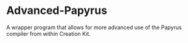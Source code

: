 # Advanced-Papyrus
A wrapper program that allows for more advanced use of the Papyrus compiler from within Creation Kit.
